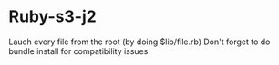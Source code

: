 # Ruby-s3-j2
Lauch every file from the root (by doing $lib/file.rb)
Don't forget to do bundle install for compatibility issues
